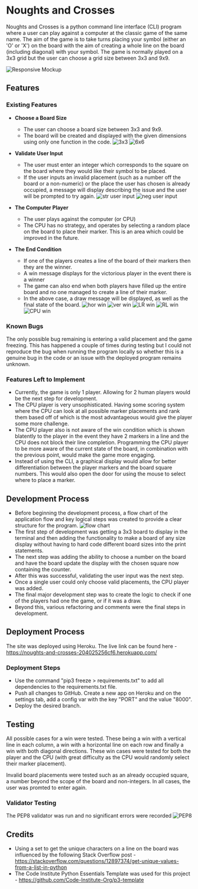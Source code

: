 # Noughts and Crosses

Noughts and Crosses is a python command line interface (CLI) program where a user can play against a computer at the classic game of the same name. The aim of the game is to take turns placing your symbol (either an 'O' or 'X') on the board with the aim of creating a whole line on the board (including diagonal) with your symbol. The game is normally played on a 3x3 grid but the user can choose a grid size between 3x3 and 9x9.


![Responsive Mockup](https://github.com/12kharris/Noughts-and-Crosses/blob/main/README-Images/NO%20-%20responsive.png?raw=true)

## Features 

### Existing Features

- __Choose a Board Size__

  - The user can choose a board size between 3x3 and 9x9.
  - The board will be created and displayed with the given dimensions using only one function in the code. 
  ![3x3](https://github.com/12kharris/Noughts-and-Crosses/blob/main/README-Images/NO%20-%203x3.png?raw=true)
  ![6x6](https://github.com/12kharris/Noughts-and-Crosses/blob/main/README-Images/NO%20-%206x6.png?raw=true)

- __Validate User Input__
  - The user must enter an integer which corresponds to the square on the board where they would like their symbol to be placed. 
  - If the user inputs an invalid placement (such as a number off the board or a non-numeric) or the place the user has chosen is already occupied, a message will display describing the issue and the user will be prompted to try again.
  ![str user input](https://github.com/12kharris/Noughts-and-Crosses/blob/main/README-Images/NO%20-%20str%20input.png?raw=true)
  ![neg user input](https://github.com/12kharris/Noughts-and-Crosses/blob/main/README-Images/NO%20-%20negative%20input.png?raw=true)

- __The Computer Player__
  - The user plays against the computer (or CPU)
  - The CPU has no strategy, and operates by selecting a random place on the board to place their marker. This is an area which could be improved in the future.

- __The End Condition__
  - If one of the players creates a line of the board of their markers then they are the winner.
  - A win message displays for the victorious player in the event there is a winner
  - The game can also end when both players have filled up the entire board and no one managed to create a line of their marker. 
  - In the above case, a draw message will be displayed, as well as the final state of the board.
  ![hor win](https://github.com/12kharris/Noughts-and-Crosses/blob/main/README-Images/NO%20-%20hor%20win.png?raw=true)
  ![ver win](https://github.com/12kharris/Noughts-and-Crosses/blob/main/README-Images/NO%20-%20Ver%20win.png?raw=true)
  ![LR win](https://github.com/12kharris/Noughts-and-Crosses/blob/main/README-Images/NO%20-%20diag%20LR%20win.png?raw=true)
  ![RL win](https://github.com/12kharris/Noughts-and-Crosses/blob/main/README-Images/NO%20-%20diag%20RL%20win.png?raw=true)
  ![CPU win](https://github.com/12kharris/Noughts-and-Crosses/blob/main/README-Images/NO%20-%20CPU%20win.png?raw=true)

### Known Bugs
The only possible bug remaining is entering a valid placement and the game freezing. This has happened a couple of times during testing but I could not reproduce the bug when running the program locally so whether this is a genuine bug in the code or an issue with the deployed program remains unknown.


### Features Left to Implement

- Currently, the game is only 1 player. Allowing for 2 human players would be the next step for development.
- The CPU player is very unsophisticated. Having some scoring system where the CPU can look at all possible marker placements and rank them based off of which is the most advantageous would give the player some more challenge.
- The CPU player also is not aware of the win condition which is shown blatently to the player in the event they have 2 markers in a line and the CPU does not block their line completion. Programming the CPU player to be more aware of the current state of the board, in combination with the previous point, would make the game more engaging.
- Instead of using the CLI, a graphical display would allow for better differentiation between the player markers and the board square numbers. This would also open the door for using the mouse to select where to place a marker.

## Development Process
- Before beginning the development process, a flow chart of the application flow and key logical steps was created to provide a clear structure for the program.
![flow chart](https://github.com/12kharris/Noughts-and-Crosses/blob/main/README-Images/Noughts%20and%20Crosses%20Program%20(1).png?raw=true)
- The first step of development was getting a 3x3 board to display in the terminal and then adding the functionality to make a board of any size display without having to hard code different board sizes into the print statements.
- The next step was adding the ability to choose a number on the board and have the board update the display with the chosen square now containing the counter.
- After this was successful, validating the user input was the next step.
- Once a single user could only choose valid placements, the CPU player was added.
- The final major development step was to create the logic to check if one of the players had one the game, or if it was a draw.
- Beyond this, various refactoring and comments were the final steps in development.


## Deployment Process

The site was deployed using Heroku. The live link can be found here - https://noughts-and-crosses-204025256cf6.herokuapp.com/


### Deployment Steps
- Use the command "pip3 freeze > requirements.txt" to add all dependencies to the requirements.txt file.
- Push all changes to GitHub.
Create a new app on Heroku and on the settings tab, add a config var with the key "PORT" and the value "8000".
- Deploy the desired branch.


## Testing 

All possible cases for a win were tested. These being a win with a vertical line in each column, a win with a horizontal line on each row and finally a win with both diagonal directions. These win cases were tested for both the player and the CPU (with great difficulty as the CPU would randomly select their marker placement).

Invalid board placements were tested such as an already occupied square, a number beyond the scope of the board and non-integers. In all cases, the user was promted to enter again.


### Validator Testing 
The PEP8 validator was run and no significant errors were recorded
![PEP8](https://github.com/12kharris/Noughts-and-Crosses/blob/main/README-Images/NO%20-%20PEP8.png?raw=true)


## Credits 

- Using a set to get the unique characters on a line on the board was influenced by the following Stack Overflow post - https://stackoverflow.com/questions/12897374/get-unique-values-from-a-list-in-python
- The Code Institute Python Essentials Template was used for this project - https://github.com/Code-Institute-Org/p3-template